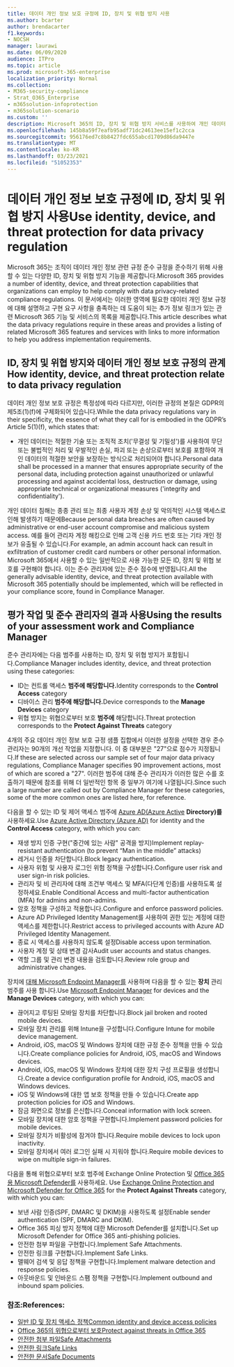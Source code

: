 ```yaml
---
title: 데이터 개인 정보 보호 규정에 ID, 장치 및 위협 방지 사용
ms.author: bcarter
author: brendacarter
f1.keywords:
- NOCSH
manager: laurawi
ms.date: 06/09/2020
audience: ITPro
ms.topic: article
ms.prod: microsoft-365-enterprise
localization_priority: Normal
ms.collection:
- M365-security-compliance
- Strat_O365_Enterprise
- m365solution-infoprotection
- m365solution-scenario
ms.custom: ''
description: Microsoft 365의 ID, 장치 및 위협 방지 서비스를 사용하여 개인 데이터 위반을 방지합니다.
ms.openlocfilehash: 145b8a59f7eafb95adf71dc24613ee15ef1c2cca
ms.sourcegitcommit: 956176ed7c8b8427fdc655abcd1709d86da9447e
ms.translationtype: MT
ms.contentlocale: ko-KR
ms.lasthandoff: 03/23/2021
ms.locfileid: "51052353"
---
```

# <a name="use-identity-device-and-threat-protection-for-data-privacy-regulation"></a><span data-ttu-id="372a3-103">데이터 개인 정보 보호 규정에 ID, 장치 및 위협 방지 사용</span><span class="sxs-lookup"><span data-stu-id="372a3-103">Use identity, device, and threat protection for data privacy regulation</span></span>

<span data-ttu-id="372a3-104">Microsoft 365는 조직이 데이터 개인 정보 관련 규정 준수 규정을 준수하기 위해 사용할 수 있는 다양한 ID, 장치 및 위협 방지 기능을 제공합니다.</span><span class="sxs-lookup"><span data-stu-id="372a3-104">Microsoft 365 provides a number of identity, device, and threat protection capabilities that organizations can employ to help comply with data privacy-related compliance regulations.</span></span> <span data-ttu-id="372a3-105">이 문서에서는 이러한 영역에 필요한 데이터 개인 정보 규정에 대해 설명하고 구현 요구 사항을 충족하는 데 도움이 되는 추가 정보 링크가 있는 관련 Microsoft 365 기능 및 서비스의 목록을 제공합니다.</span><span class="sxs-lookup"><span data-stu-id="372a3-105">This article describes what the data privacy regulations require in these areas and provides a listing of related Microsoft 365 features and services with links to more information to help you address implementation requirements.</span></span>

## <a name="how-identity-device-and-threat-protection-relate-to-data-privacy-regulation"></a><span data-ttu-id="372a3-106">ID, 장치 및 위협 방지와 데이터 개인 정보 보호 규정의 관계</span><span class="sxs-lookup"><span data-stu-id="372a3-106">How identity, device, and threat protection relate to data privacy regulation</span></span>

<span data-ttu-id="372a3-107">데이터 개인 정보 보호 규정은 특정성에 따라 다르지만, 이러한 규정의 본질은 GDPR의 제5조(1)(f)에 구체화되어 있습니다.</span><span class="sxs-lookup"><span data-stu-id="372a3-107">While the data privacy regulations vary in their specificity, the essence of what they call for is embodied in the GDPR’s Article 5(1)(f), which states that:</span></span>

- <span data-ttu-id="372a3-108">개인 데이터는 적절한 기술 또는 조직적 조치('무결성 및 기밀성')를 사용하여 무단 또는 불법적인 처리 및 우발적인 손실, 파괴 또는 손상으로부터 보호를 포함하여 개인 데이터의 적절한 보안을 보장하는 방식으로 처리되어야 합니다.</span><span class="sxs-lookup"><span data-stu-id="372a3-108">Personal data shall be processed in a manner that ensures appropriate security of the personal data, including protection against unauthorized or unlawful processing and against accidental loss, destruction or damage, using appropriate technical or organizational measures ('integrity and confidentiality').</span></span>

<span data-ttu-id="372a3-109">개인 데이터 침해는 종종 관리 또는 최종 사용자 계정 손상 및 악의적인 시스템 액세스로 인해 발생하기 때문에</span><span class="sxs-lookup"><span data-stu-id="372a3-109">Because personal data breaches are often caused by administrative or end-user account compromise and malicious system access.</span></span> <span data-ttu-id="372a3-110">예를 들어 관리자 계정 해킹으로 인해 고객 신용 카드 번호 또는 기타 개인 정보가 유출될 수 있습니다.</span><span class="sxs-lookup"><span data-stu-id="372a3-110">For example, an admin account hack can result in exfiltration of customer credit card numbers or other personal information.</span></span> <span data-ttu-id="372a3-111">Microsoft 365에서 사용할 수 있는 일반적으로 사용 가능한 모든 ID, 장치 및 위협 보호를 구현해야 합니다. 이는 준수 관리자에 있는 준수 점수에 반영됩니다.</span><span class="sxs-lookup"><span data-stu-id="372a3-111">All the generally advisable identity, device, and threat protection available with Microsoft 365 potentially should be implemented, which will be reflected in your compliance score, found in Compliance Manager.</span></span>

## <a name="using-the-results-of-your-assessment-work-and-compliance-manager"></a><span data-ttu-id="372a3-112">평가 작업 및 준수 관리자의 결과 사용</span><span class="sxs-lookup"><span data-stu-id="372a3-112">Using the results of your assessment work and Compliance Manager</span></span>

<span data-ttu-id="372a3-113">준수 관리자에는 다음 범주를 사용하는 ID, 장치 및 위협 방지가 포함됩니다.</span><span class="sxs-lookup"><span data-stu-id="372a3-113">Compliance Manager includes identity, device, and threat protection using these categories:</span></span>

- <span data-ttu-id="372a3-114">ID는 컨트롤 액세스 **범주에 해당합니다.**</span><span class="sxs-lookup"><span data-stu-id="372a3-114">Identity corresponds to the **Control Access** category</span></span>
- <span data-ttu-id="372a3-115">디바이스 관리 **범주에 해당합니다.**</span><span class="sxs-lookup"><span data-stu-id="372a3-115">Device corresponds to the **Manage Devices** category</span></span>
- <span data-ttu-id="372a3-116">위협 방지는 위협으로부터 보호 **범주에** 해당합니다.</span><span class="sxs-lookup"><span data-stu-id="372a3-116">Threat protection corresponds to the **Protect Against Threats** category</span></span>
 
<span data-ttu-id="372a3-117">4개의 주요 데이터 개인 정보 보호 규정 샘플 집합에서 이러한 설정을 선택한 경우 준수 관리자는 90개의 개선 작업을 지정합니다. 이 중 대부분은 "27"으로 점수가 지정됩니다.</span><span class="sxs-lookup"><span data-stu-id="372a3-117">If these are selected across our sample set of four major data privacy regulations, Compliance Manager specifies 90 improvement actions, most of which are scored a "27".</span></span> <span data-ttu-id="372a3-118">이러한 범주에 대해 준수 관리자가 이러한 많은 수를 호출하기 때문에 참조를 위해 더 일반적인 항목 중 일부가 여기에 나열됩니다.</span><span class="sxs-lookup"><span data-stu-id="372a3-118">Since such a large number are called out by Compliance Manager for these categories, some of the more common ones are listed here, for reference.</span></span>

<span data-ttu-id="372a3-119">다음을 할 수 있는 ID 및 제어 액세스 범주에 [Azure AD(Azure Active](https://azure.microsoft.com/services/active-directory/) **Directory)를** 사용하세요.</span><span class="sxs-lookup"><span data-stu-id="372a3-119">Use [Azure Active Directory (Azure AD)](https://azure.microsoft.com/services/active-directory/) for identity and the **Control Access** category, with which you can:</span></span>

- <span data-ttu-id="372a3-120">재생 방지 인증 구현("중간에 있는 사람" 공격을 방지)</span><span class="sxs-lookup"><span data-stu-id="372a3-120">Implement replay-resistant authentication (to prevent “Man in the middle” attacks)</span></span>
- <span data-ttu-id="372a3-121">레거시 인증을 차단합니다.</span><span class="sxs-lookup"><span data-stu-id="372a3-121">Block legacy authentication.</span></span>
- <span data-ttu-id="372a3-122">사용자 위험 및 사용자 로그인 위험 정책을 구성합니다.</span><span class="sxs-lookup"><span data-stu-id="372a3-122">Configure user risk and user sign-in risk policies.</span></span>
- <span data-ttu-id="372a3-123">관리자 및 비 관리자에 대해 조건부 액세스 및 MFA(다단계 인증)를 사용하도록 설정하세요.</span><span class="sxs-lookup"><span data-stu-id="372a3-123">Enable Conditional Access and multi-factor authentication (MFA) for admins and non-admins.</span></span>
- <span data-ttu-id="372a3-124">암호 정책을 구성하고 적용합니다.</span><span class="sxs-lookup"><span data-stu-id="372a3-124">Configure and enforce password policies.</span></span>
- <span data-ttu-id="372a3-125">Azure AD Privileged Identity Management를 사용하여 권한 있는 계정에 대한 액세스를 제한합니다.</span><span class="sxs-lookup"><span data-stu-id="372a3-125">Restrict access to privileged accounts with Azure AD Privileged Identity Management.</span></span>
- <span data-ttu-id="372a3-126">종료 시 액세스를 사용하지 않도록 설정</span><span class="sxs-lookup"><span data-stu-id="372a3-126">Disable access upon termination.</span></span>
- <span data-ttu-id="372a3-127">사용자 계정 및 상태 변경 감사</span><span class="sxs-lookup"><span data-stu-id="372a3-127">Audit user accounts and status changes.</span></span>
- <span data-ttu-id="372a3-128">역할 그룹 및 관리 변경 내용을 검토합니다.</span><span class="sxs-lookup"><span data-stu-id="372a3-128">Review role group and administrative changes.</span></span>

<span data-ttu-id="372a3-129">장치에 [대해 Microsoft Endpoint Manager를](https://www.microsoft.com/microsoft-365/microsoft-endpoint-manager) 사용하며 다음을 할 수 있는 **장치** 관리 범주를 사용 합니다.</span><span class="sxs-lookup"><span data-stu-id="372a3-129">Use [Microsoft Endpoint Manager](https://www.microsoft.com/microsoft-365/microsoft-endpoint-manager) for devices and the **Manage Devices** category, with which you can:</span></span>

- <span data-ttu-id="372a3-130">끊어지고 루팅된 모바일 장치를 차단합니다.</span><span class="sxs-lookup"><span data-stu-id="372a3-130">Block jail broken and rooted mobile devices.</span></span>
- <span data-ttu-id="372a3-131">모바일 장치 관리를 위해 Intune을 구성합니다.</span><span class="sxs-lookup"><span data-stu-id="372a3-131">Configure Intune for mobile device management.</span></span>
- <span data-ttu-id="372a3-132">Android, iOS, macOS 및 Windows 장치에 대한 규정 준수 정책을 만들 수 있습니다.</span><span class="sxs-lookup"><span data-stu-id="372a3-132">Create compliance policies for Android, iOS, macOS and Windows devices.</span></span>
- <span data-ttu-id="372a3-133">Android, iOS, macOS 및 Windows 장치에 대한 장치 구성 프로필을 생성합니다.</span><span class="sxs-lookup"><span data-stu-id="372a3-133">Create a device configuration profile for Android, iOS, macOS and Windows devices.</span></span>
- <span data-ttu-id="372a3-134">iOS 및 Windows에 대한 앱 보호 정책을 만들 수 있습니다.</span><span class="sxs-lookup"><span data-stu-id="372a3-134">Create app protection policies for iOS and Windows.</span></span>
- <span data-ttu-id="372a3-135">잠금 화면으로 정보를 은신합니다.</span><span class="sxs-lookup"><span data-stu-id="372a3-135">Conceal information with lock screen.</span></span>
- <span data-ttu-id="372a3-136">모바일 장치에 대한 암호 정책을 구현합니다.</span><span class="sxs-lookup"><span data-stu-id="372a3-136">Implement password policies for mobile devices.</span></span>
- <span data-ttu-id="372a3-137">모바일 장치가 비활성에 잠겨야 합니다.</span><span class="sxs-lookup"><span data-stu-id="372a3-137">Require mobile devices to lock upon inactivity.</span></span>
- <span data-ttu-id="372a3-138">모바일 장치에서 여러 로그인 실패 시 지워야 합니다.</span><span class="sxs-lookup"><span data-stu-id="372a3-138">Require mobile devices to wipe on multiple sign-in failures.</span></span>

<span data-ttu-id="372a3-139">다음을 통해 위협으로부터 보호 범주에 Exchange Online Protection 및 [Office 365용 Microsoft Defender를](../security/defender-365-security/defender-for-office-365.md) 사용하세요. </span><span class="sxs-lookup"><span data-stu-id="372a3-139">Use [Exchange Online Protection and Microsoft Defender for Office 365](../security/defender-365-security/defender-for-office-365.md) for the **Protect Against Threats** category, with which you can:</span></span>

- <span data-ttu-id="372a3-140">보낸 사람 인증(SPF, DMARC 및 DKIM)을 사용하도록 설정</span><span class="sxs-lookup"><span data-stu-id="372a3-140">Enable sender authentication (SPF, DMARC and DKIM).</span></span>
- <span data-ttu-id="372a3-141">Office 365 피싱 방지 정책에 대한 Microsoft Defender를 설치합니다.</span><span class="sxs-lookup"><span data-stu-id="372a3-141">Set up Microsoft Defender for Office 365 anti-phishing policies.</span></span>
- <span data-ttu-id="372a3-142">안전한 첨부 파일을 구현합니다.</span><span class="sxs-lookup"><span data-stu-id="372a3-142">Implement Safe Attachments.</span></span>
- <span data-ttu-id="372a3-143">안전한 링크를 구현합니다.</span><span class="sxs-lookup"><span data-stu-id="372a3-143">Implement Safe Links.</span></span>
- <span data-ttu-id="372a3-144">맬웨어 검색 및 응답 정책을 구현합니다.</span><span class="sxs-lookup"><span data-stu-id="372a3-144">Implement malware detection and response policies.</span></span>
- <span data-ttu-id="372a3-145">아웃바운드 및 인바운드 스팸 정책을 구현합니다.</span><span class="sxs-lookup"><span data-stu-id="372a3-145">Implement outbound and inbound spam policies.</span></span>

### <a name="references"></a><span data-ttu-id="372a3-146">참조:</span><span class="sxs-lookup"><span data-stu-id="372a3-146">References:</span></span>

- [<span data-ttu-id="372a3-147">일반 ID 및 장치 액세스 정책</span><span class="sxs-lookup"><span data-stu-id="372a3-147">Common identity and device access policies</span></span>](../security/defender-365-security/identity-access-policies.md)
- [<span data-ttu-id="372a3-148">Office 365의 위협으로부터 보호</span><span class="sxs-lookup"><span data-stu-id="372a3-148">Protect against threats in Office 365</span></span>](https://support.office.com/article/protect-against-threats-in-office-365-b10023f6-f30f-45d3-b3ad-b71aa4aa0d58)
- [<span data-ttu-id="372a3-149">안전한 첨부 파일</span><span class="sxs-lookup"><span data-stu-id="372a3-149">Safe Attachments</span></span>](../security/defender-365-security/safe-attachments.md)
- [<span data-ttu-id="372a3-150">안전한 링크</span><span class="sxs-lookup"><span data-stu-id="372a3-150">Safe Links</span></span>](../security/defender-365-security/safe-links.md)
- [<span data-ttu-id="372a3-151">안전한 문서</span><span class="sxs-lookup"><span data-stu-id="372a3-151">Safe Documents</span></span>](../security/defender-365-security/safe-docs.md)
